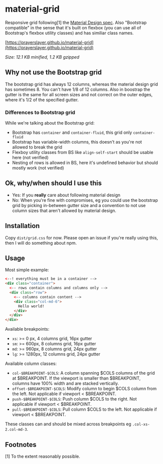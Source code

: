 # material-grid

Responsive grid following[1] the [Material Design spec](https://material.io/guidelines/layout/responsive-ui.html). Also "Bootstrap compatible" in the sense that it's built on flexbox (you can use all of Bootstrap's flexbox utility classes) and has similiar class names.

[https://prayerslayer.github.io/material-grid](https://prayerslayer.github.io/material-grid)

*Size: 12.1 KB minified, 1.2 KB gzipped*

## Why not use the Bootstrap grid

The bootstrap grid has always 12 columns, whereas the material design grid has sometimes 8. You can't have 1/8 of 12 columns. Also in boostrap the gutter is the same for all screen sizes and not correct on the outer edges, where it's 1/2 of the specified gutter.

### Differences to Bootstrap grid

While we're talking about the Bootstrap grid:

* Bootstrap has `container` and `container-fluid`, this grid only `container-fluid`
* Bootstrap has variable-width columns, this doesn't as you're not allowed to break the grid
* Flexboy utility classes from BS like `align-self-start` should be usable here (not verified)
* Nesting of rows is allowed in BS, here it's undefined behavior but should mostly work (not verified)

## Ok, why/when should I use this

* Yes: If you **really** care about following material design
* No: When you're fine with compromises, eg you could use the bootstrap grid by picking in-between gutter size and a convention to not use column sizes that aren't allowed by material design.

## Installation

Copy `dist/grid.css` for now. Please open an issue if you're really using this, then I will do something about npm.

## Usage

Most simple example:

~~~ html
<--! everything must be in a container -->
<div class="container">
  <-- rows contain columns and columns only -->
  <div class="row">
    <-- columns contain content -->
    <div class="col-md-6">
      Hello world!
    </div>
  </div>
</div>
~~~

Available breakpoints:

* `xs`: >= 0 px, 4 columns grid, 16px gutter
* `sm`: >= 600px, 8 columns grid, 16px gutter
* `md`: >= 960px, 8 columns grid, 24px gutter
* `lg`: >= 1280px, 12 columns grid, 24px gutter

Available column classes:

* `col-$BREAKPOINT-$COLS`: A column spanning $COLS columns of the grid at $BREAKPOINT. If the viewport is smaller than $BREAKPOINT, columns have 100% width and are stacked vertically.
* `offset-$BREAKPOINT-$COLS`: Modify column to begin $COLS column from the left. Not applicable if viewport < $BREAKPOINT.
* `push-$BREAKPOINT-$COLS`: Push column $COLS to the right. Not applicable if viewport < $BREAKPOINT.
* `pull-$BREAKPOINT-$COLS`: Pull column $COLS to the left. Not applicable if viewport < $BREAKPOINT.

These classes can and should be mixed across breakpoints eg `.col-xs-2.col-md-3`.

## Footnotes

[1] To the extent reasonably possible.
